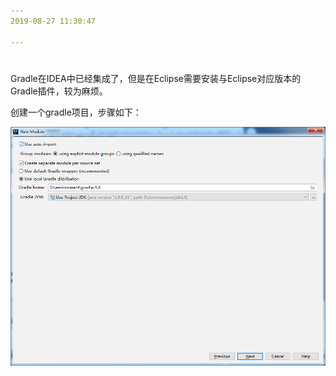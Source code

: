 ```yaml
---
2019-08-27 11:30:47

---
```


#

Gradle在IDEA中已经集成了，但是在Eclipse需要安装与Eclipse对应版本的Gradle插件，较为麻烦。



创建一个gradle项目，步骤如下：

![1566884625454](../数据结构/数据结构图解/1566884625454.png)